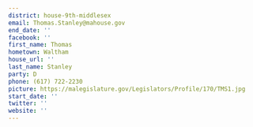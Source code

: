 ```yaml
---
district: house-9th-middlesex
email: Thomas.Stanley@mahouse.gov
end_date: ''
facebook: ''
first_name: Thomas
hometown: Waltham
house_url: ''
last_name: Stanley
party: D
phone: (617) 722-2230
picture: https://malegislature.gov/Legislators/Profile/170/TMS1.jpg
start_date: ''
twitter: ''
website: ''
---
```

